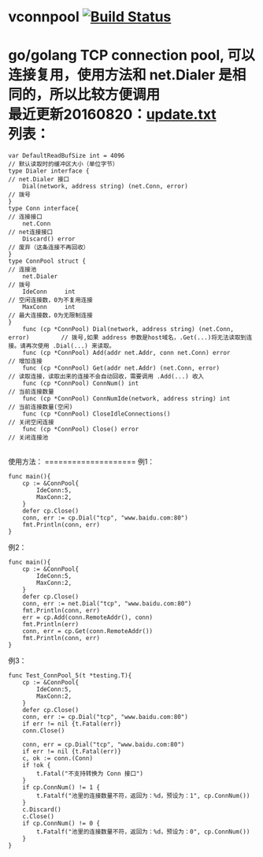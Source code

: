 # vconnpool [![Build Status](https://travis-ci.org/456vv/vconnpool.svg?branch=master)](https://travis-ci.org/456vv/vconnpool)
go/golang TCP connection pool, 可以连接复用，使用方法和 net.Dialer 是相同的，所以比较方便调用
<br/>
最近更新20160820：<a href="/v1/update.txt">update.txt</a>
<br/>
列表：
====================
    var DefaultReadBufSize int = 4096                                               // 默认读取时的缓冲区大小（单位字节）
    type Dialer interface {                                                 // net.Dialer 接口
        Dial(network, address string) (net.Conn, error)                             // 拨号
    }
    type Conn interface{                                                    // 连接接口
        net.Conn                                                                    // net连接接口
        Discard() error                                                             // 废弃（这条连接不再回收）
    }
    type ConnPool struct {                                                  // 连接池
        net.Dialer                                                                  // 拨号
        IdeConn     int                                                             // 空闲连接数，0为不复用连接
        MaxConn     int                                                             // 最大连接数，0为无限制连接
    }
        func (cp *ConnPool) Dial(network, address string) (net.Conn, error)         // 拨号,如果 address 参数是host域名，.Get(...)将无法读取到连接。请再次使用 .Dial(...) 来读取。
        func (cp *ConnPool) Add(addr net.Addr, conn net.Conn) error                 // 增加连接
        func (cp *ConnPool) Get(addr net.Addr) (net.Conn, error)                    // 读取连接，读取出来的连接不会自动回收，需要调用 .Add(...) 收入
        func (cp *ConnPool) ConnNum() int                                           // 当前连接数量
        func (cp *ConnPool) ConnNumIde(network, address string) int                 // 当前连接数量(空闲)
        func (cp *ConnPool) CloseIdleConnections()                                  // 关闭空闲连接
        func (cp *ConnPool) Close() error                                           // 关闭连接池
<br/>
使用方法：
====================
例1：

    func main(){
        cp := &ConnPool{
            IdeConn:5,
            MaxConn:2,
        }
        defer cp.Close()
        conn, err := cp.Dial("tcp", "www.baidu.com:80")
        fmt.Println(conn, err)
    }

例2：

    func main(){
        cp := &ConnPool{
            IdeConn:5,
            MaxConn:2,
        }
        defer cp.Close()
        conn, err := net.Dial("tcp", "www.baidu.com:80")
        fmt.Println(conn, err)
        err = cp.Add(conn.RemoteAddr(), conn)
        fmt.Println(err)
        conn, err = cp.Get(conn.RemoteAddr())
        fmt.Println(conn, err)
    }

例3：

    func Test_ConnPool_5(t *testing.T){
        cp := &ConnPool{
            IdeConn:5,
            MaxConn:2,
        }
        defer cp.Close()
        conn, err := cp.Dial("tcp", "www.baidu.com:80")
        if err != nil {t.Fatal(err)}
        conn.Close()

        conn, err = cp.Dial("tcp", "www.baidu.com:80")
        if err != nil {t.Fatal(err)}
        c, ok := conn.(Conn)
        if !ok {
            t.Fatal("不支持转换为 Conn 接口")
        }
        if cp.ConnNum() != 1 {
            t.Fatalf("池里的连接数量不符，返回为：%d，预设为：1", cp.ConnNum())
        }
        c.Discard()
        c.Close()
        if cp.ConnNum() != 0 {
            t.Fatalf("池里的连接数量不符，返回为：%d，预设为：0", cp.ConnNum())
        }
    }

